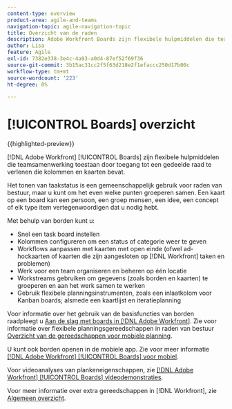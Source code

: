 ```yaml
---
content-type: overview
product-area: agile-and-teams
navigation-topic: agile-navigation-topic
title: Overzicht van de raden
description: Adobe Workfront Boards zijn flexibele hulpmiddelen die teamsamenwerking toestaan door toegang tot een gedeelde raad te verlenen die kolommen en kaarten bevat.
author: Lisa
feature: Agile
exl-id: 7382e338-3e4c-4a93-a0d4-87ef52f69f36
source-git-commit: 3b15ac31cc2f5f63d218e2f1efaccc250d17b00c
workflow-type: tm+mt
source-wordcount: '223'
ht-degree: 0%

---
```


# [!UICONTROL Boards] overzicht

{{highlighted-preview}}

[!DNL Adobe Workfront] [!UICONTROL Boards] zijn flexibele hulpmiddelen die teamsamenwerking toestaan door toegang tot een gedeelde raad te verlenen die kolommen en kaarten bevat.

Het tonen van taakstatus is een gemeenschappelijk gebruik voor raden van bestuur, maar u kunt om het even welke punten groeperen samen. Een kaart op een board kan een persoon, een groep mensen, een idee, een concept of elk type item vertegenwoordigen dat u nodig hebt.

Met behulp van borden kunt u:

* Snel een task board instellen
* Kolommen configureren om een status of categorie weer te geven
* Workflows aanpassen met kaarten met open einde (ofwel ad-hockaarten of kaarten die zijn aangesloten op [!DNL Workfront] taken en problemen)
* Werk voor een team organiseren en beheren op één locatie
* Workstreams gebruiken om gegevens (zoals borden en kaarten) te groeperen en aan het werk samen te werken
* Gebruik flexibele planningsinstrumenten, zoals een inlaatkolom voor Kanban boards; <span class="preview">alsmede een kaartlijst en iteratieplanning</span>

Voor informatie over het gebruik van de basisfuncties van borden raadpleegt u [Aan de slag met boards in [!DNL Adobe Workfront]](../agile/get-started-with-boards/get-started-with-boards.md). Zie voor informatie over flexibele planningsgereedschappen in raden van bestuur [Overzicht van de gereedschappen voor mobiele planning](/help/quicksilver/agile/use-boards-agile-planning-tools/agile-planning-tools-overview.md).

U kunt ook borden openen in de mobiele app. Zie voor meer informatie [[!DNL Adobe Workfront] [!UICONTROL Boards] voor mobiel](/help/quicksilver/workfront-basics/mobile-apps/using-the-workfront-mobile-app/mobile-boards.md).

Voor videoanalyses van plankeneigenschappen, zie [[!DNL Adobe Workfront] [!UICONTROL Boards] videodemonstraties](/help/quicksilver/agile/get-started-with-boards/boards-video-demonstrations.md).

Voor meer informatie over extra gereedschappen in [!DNL Workfront], zie [Algemeen overzicht](../agile/agile-overview.md).
